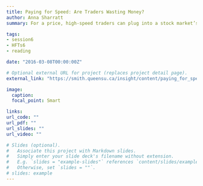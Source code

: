```yaml
---
title: Paying for Speed: Are Traders Wasting Money?
author: Anna Sharratt 
summary: For a price, high-speed traders can plug into a stock market’s backbone. Unfair advantage or fair exchange? </br><i>Mar 8, 2016, Anna Sharratt</i>

tags:
- session6
- HFTs6
- reading

date: "2016-03-08T00:00:00Z"

# Optional external URL for project (replaces project detail page).
external_link: "https://smith.queensu.ca/insight/content/paying_for_speed_are_traders_wasting_money.php"

image:
  caption: 
  focal_point: Smart

links:
url_code: ""
url_pdf: ""
url_slides: ""
url_video: ""

# Slides (optional).
#   Associate this project with Markdown slides.
#   Simply enter your slide deck's filename without extension.
#   E.g. `slides = "example-slides"` references `content/slides/example-slides.md`.
#   Otherwise, set `slides = ""`.
# slides: example
---
```


